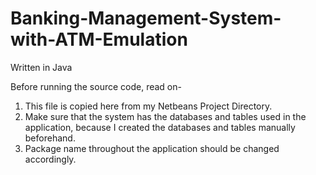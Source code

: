 # Banking-Management-System-with-ATM-Emulation

Written in Java

Before running the source code, read on-

1. This file is copied here from my Netbeans Project Directory.
2. Make sure that the system has the databases and tables
   used in the application, because I created the databases and tables manually beforehand.
3. Package name throughout the application should be changed accordingly.

